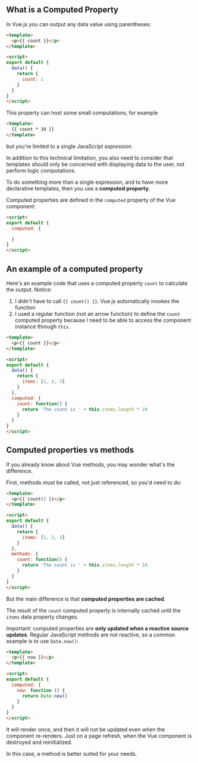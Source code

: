 ## What is a Computed Property

In Vue.js you can output any data value using parentheses:

```html
<template>
  <p>{{ count }}</p>
</template>

<script>
export default {
  data() {
    return {
      count: 1
    }
  }
}
</script>
```

This property can host some small computations, for example

```html
<template>
  {{ count * 10 }}
</template>
```

but you're limited to a single JavaScript _expression_.

In addition to this technical limitation, you also need to consider that templates should only be concerned with displaying data to the user, not perform logic computations.

To do something more than a single expression, and to have more declarative templates, then you use a **computed property**.

Computed properties are defined in the `computed` property of the Vue component:

```html
<script>
export default {
  computed: {

  }
}
</script>
```

## An example of a computed property

Here's an example code that uses a computed property `count` to calculate the output. Notice:

1.  I didn't have to call `{{ count() }}`. Vue.js automatically invokes the function
2.  I used a regular function (not an arrow function) to define the `count` computed property because I need to be able to access the component instance through `this`.

```html
<template>
  <p>{{ count }}</p>
</template>

<script>
export default {
  data() {
    return {
      items: [1, 2, 3]
    }
  },
  computed: {
    count: function() {
      return 'The count is ' + this.items.length * 10
    }
  }
}
</script>
```

## Computed properties vs methods

If you already know about Vue methods, you may wonder what's the difference.

First, methods must be called, not just referenced, so you'd need to do:

```html
<template>
  <p>{{ count() }}</p>
</template>

<script>
export default {
  data() {
    return {
      items: [1, 2, 3]
    }
  },
  methods: {
    count: function() {
      return 'The count is ' + this.items.length * 10
    }
  }
}
</script>
```

But the main difference is that **computed properties are cached**.

The result of the `count` computed property is internally cached until the `items` data property changes.

Important: computed properties are **only updated when a reactive source updates**. Regular JavaScript methods are not reactive, so a common example is to use `Date.now()`:

```html
<template>
  <p>{{ now }}</p>
</template>

<script>
export default {
  computed: {
    now: function () {
      return Date.now()
    }
  }
}
</script>
```

It will render once, and then it will not be updated even when the component re-renders. Just on a page refresh, when the Vue component is destroyed and reinitialized.

In this case, a method is better suited for your needs.
